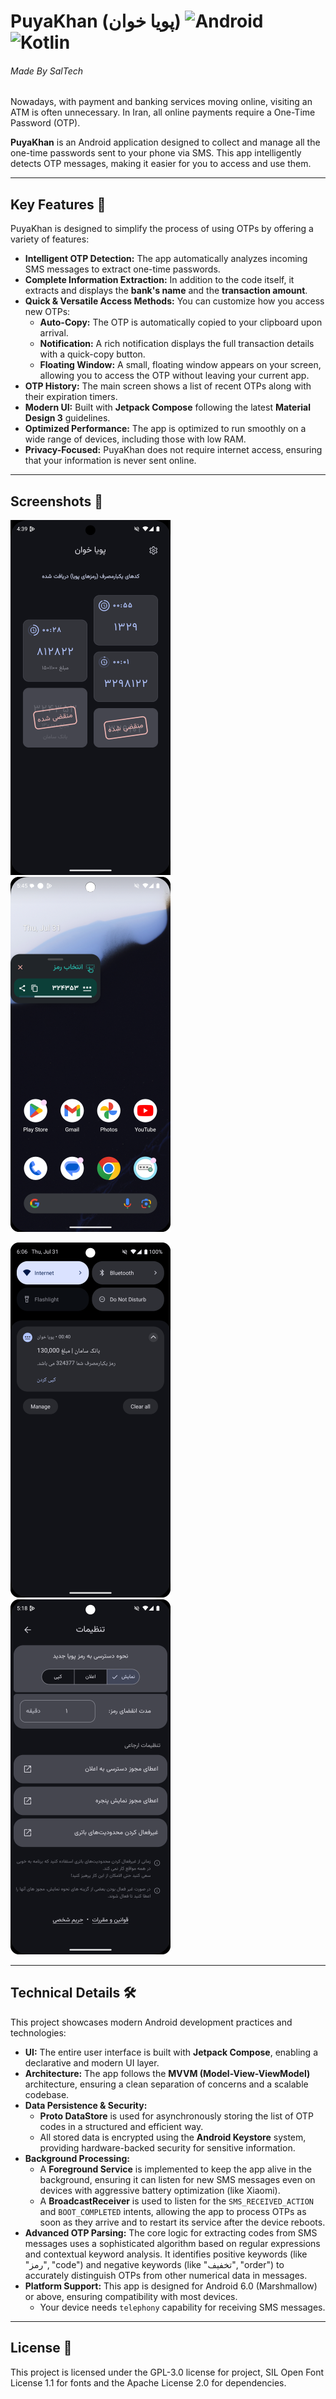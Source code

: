 # PuyaKhan (پویا خوان)  ![Android](https://img.shields.io/static/v1?label=Platform&message=Android&color=green)  ![Kotlin](https://img.shields.io/static/v1?label=Kotlin&message=2.2.0&color=purple)

###### Made By SalTech

Nowadays, with payment and banking services moving online, visiting an ATM is often unnecessary. In
Iran, all online payments require a One-Time Password (OTP).

**PuyaKhan** is an Android application designed to collect and manage all the one-time passwords
sent to your phone via SMS. This app intelligently detects OTP messages, making it easier for you to
access and use them.

-----

## Key Features 🚀

PuyaKhan is designed to simplify the process of using OTPs by offering a variety of features:

* **Intelligent OTP Detection:** The app automatically analyzes incoming SMS messages to extract
  one-time passwords.
* **Complete Information Extraction:** In addition to the code itself, it extracts and displays the
  **bank's name** and the **transaction amount**.
* **Quick & Versatile Access Methods:** You can customize how you access new OTPs:
    * **Auto-Copy:** The OTP is automatically copied to your clipboard upon arrival.
    * **Notification:** A rich notification displays the full transaction details with a quick-copy
      button.
    * **Floating Window:** A small, floating window appears on your screen, allowing you to access
      the OTP without leaving your current app.
* **OTP History:** The main screen shows a list of recent OTPs along with their expiration timers.
* **Modern UI:** Built with **Jetpack Compose** following the latest **Material Design 3**
  guidelines.
* **Optimized Performance:** The app is optimized to run smoothly on a wide range of devices,
  including those with low RAM.
* **Privacy-Focused:** PuyaKhan does not require internet access, ensuring that your information is
  never sent online.

-----

## Screenshots 📸

![Main Screen](https://github.com/saltechco/PuyaKhan/blob/dev/screenshots/Screenshot_20250731_164120.png)  ![Floating Window](https://github.com/saltechco/PuyaKhan/blob/dev/screenshots/Screenshot_20250731_174728.png)  

![Notification](https://github.com/saltechco/PuyaKhan/blob/dev/screenshots/Screenshot_20250731_180819.png)  ![Settings](https://github.com/saltechco/PuyaKhan/blob/dev/screenshots/Screenshot_20250731_172019.png)

-----

## Technical Details 🛠️

This project showcases modern Android development practices and technologies:

* **UI:** The entire user interface is built with **Jetpack Compose**, enabling a declarative and
  modern UI layer.
* **Architecture:** The app follows the **MVVM (Model-View-ViewModel)** architecture, ensuring a
  clean separation of concerns and a scalable codebase.
* **Data Persistence & Security:**
    * **Proto DataStore** is used for asynchronously storing the list of OTP codes in a structured
      and efficient way.
    * All stored data is encrypted using the **Android Keystore** system, providing hardware-backed
      security for sensitive information.
* **Background Processing:**
    * A **Foreground Service** is implemented to keep the app alive in the background, ensuring it
      can listen for new SMS messages even on devices with aggressive battery optimization (like
      Xiaomi).
    * A **BroadcastReceiver** is used to listen for the `SMS_RECEIVED_ACTION` and `BOOT_COMPLETED`
      intents, allowing the app to process OTPs as soon as they arrive and to restart its service
      after the device reboots.
* **Advanced OTP Parsing:** The core logic for extracting codes from SMS messages uses a
  sophisticated algorithm based on regular expressions and contextual keyword analysis. It
  identifies positive keywords (like "رمز", "code") and negative keywords (like "تخفیف", "order") to
  accurately distinguish OTPs from other numerical data in messages.
* **Platform Support:** This app is designed for Android 6.0 (Marshmallow) or above,
  ensuring compatibility with most devices.
    * Your device needs `telephony` capability for receiving SMS messages.

-----

## License 📜

This project is licensed under the GPL-3.0 license for project, SIL Open Font License 1.1 for fonts and the Apache License 2.0
for dependencies.
